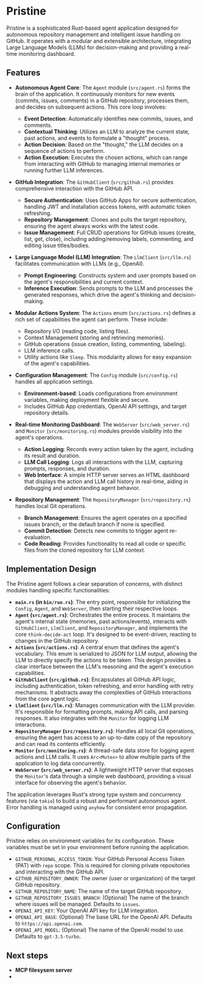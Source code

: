 # Pristine

Pristine is a sophisticated Rust-based agent application designed for autonomous repository management and intelligent issue handling on GitHub. It operates with a modular and extensible architecture, integrating Large Language Models (LLMs) for decision-making and providing a real-time monitoring dashboard.

## Features

-   **Autonomous Agent Core**: The `Agent` module (`src/agent.rs`) forms the brain of the application. It continuously monitors for new events (commits, issues, comments) in a GitHub repository, processes them, and decides on subsequent actions. This core loop involves:
    -   **Event Detection**: Automatically identifies new commits, issues, and comments.
    -   **Contextual Thinking**: Utilizes an LLM to analyze the current state, past actions, and events to formulate a "thought" process.
    -   **Action Decision**: Based on the "thought," the LLM decides on a sequence of actions to perform.
    -   **Action Execution**: Executes the chosen actions, which can range from interacting with GitHub to managing internal memories or running further LLM inferences.

-   **GitHub Integration**: The `GitHubClient` (`src/github.rs`) provides comprehensive interaction with the GitHub API.
    -   **Secure Authentication**: Uses GitHub Apps for secure authentication, handling JWT and installation access tokens, with automatic token refreshing.
    -   **Repository Management**: Clones and pulls the target repository, ensuring the agent always works with the latest code.
    -   **Issue Management**: Full CRUD operations for GitHub issues (create, list, get, close), including adding/removing labels, commenting, and editing issue titles/bodies.

-   **Large Language Model (LLM) Integration**: The `LlmClient` (`src/llm.rs`) facilitates communication with LLMs (e.g., OpenAI).
    -   **Prompt Engineering**: Constructs system and user prompts based on the agent's responsibilities and current context.
    -   **Inference Execution**: Sends prompts to the LLM and processes the generated responses, which drive the agent's thinking and decision-making.

-   **Modular Actions System**: The `Actions` enum (`src/actions.rs`) defines a rich set of capabilities the agent can perform. These include:
    -   Repository I/O (reading code, listing files).
    -   Context Management (storing and retrieving memories).
    -   GitHub operations (issue creation, listing, commenting, labeling).
    -   LLM inference calls.
    -   Utility actions like `Sleep`.
    This modularity allows for easy expansion of the agent's capabilities.

-   **Configuration Management**: The `Config` module (`src/config.rs`) handles all application settings.
    -   **Environment-based**: Loads configurations from environment variables, making deployment flexible and secure.
    -   Includes GitHub App credentials, OpenAI API settings, and target repository details.

-   **Real-time Monitoring Dashboard**: The `WebServer` (`src/web_server.rs`) and `Monitor` (`src/monitoring.rs`) modules provide visibility into the agent's operations.
    -   **Action Logging**: Records every action taken by the agent, including its result and duration.
    -   **LLM Call Logging**: Logs all interactions with the LLM, capturing prompts, responses, and duration.
    -   **Web Interface**: A simple HTTP server serves an HTML dashboard that displays the action and LLM call history in real-time, aiding in debugging and understanding agent behavior.

-   **Repository Management**: The `RepositoryManager` (`src/repository.rs`) handles local Git operations.
    -   **Branch Management**: Ensures the agent operates on a specified issues branch, or the default branch if none is specified.
    -   **Commit Detection**: Detects new commits to trigger agent re-evaluation.
    -   **Code Reading**: Provides functionality to read all code or specific files from the cloned repository for LLM context.

## Implementation Design

The Pristine agent follows a clear separation of concerns, with distinct modules handling specific functionalities:

-   **`main.rs` (in `bin/run.rs`)**: The entry point, responsible for initializing the `Config`, `Agent`, and `WebServer`, then starting their respective loops.
-   **`Agent` (`src/agent.rs`)**: Orchestrates the entire process. It maintains the agent's internal state (memories, past actions/events), interacts with `GitHubClient`, `LlmClient`, and `RepositoryManager`, and implements the core `think-decide-act` loop. It's designed to be event-driven, reacting to changes in the GitHub repository.
-   **`Actions` (`src/actions.rs`)**: A central enum that defines the agent's vocabulary. This enum is serialized to JSON for LLM output, allowing the LLM to directly specify the actions to be taken. This design provides a clear interface between the LLM's reasoning and the agent's execution capabilities.
-   **`GitHubClient` (`src/github.rs`)**: Encapsulates all GitHub API logic, including authentication, token refreshing, and error handling with retry mechanisms. It abstracts away the complexities of GitHub interactions from the core agent logic.
-   **`LlmClient` (`src/llm.rs`)**: Manages communication with the LLM provider. It's responsible for formatting prompts, making API calls, and parsing responses. It also integrates with the `Monitor` for logging LLM interactions.
-   **`RepositoryManager` (`src/repository.rs`)**: Handles all local Git operations, ensuring the agent has access to an up-to-date copy of the repository and can read its contents efficiently.
-   **`Monitor` (`src/monitoring.rs`)**: A thread-safe data store for logging agent actions and LLM calls. It uses `Arc<Mutex>` to allow multiple parts of the application to log data concurrently.
-   **`WebServer` (`src/web_server.rs`)**: A lightweight HTTP server that exposes the `Monitor`'s data through a simple web dashboard, providing a visual interface for observing the agent's behavior.

The application leverages Rust's strong type system and concurrency features (via `tokio`) to build a robust and performant autonomous agent. Error handling is managed using `anyhow` for consistent error propagation.

## Configuration

Pristine relies on environment variables for its configuration. These variables must be set in your environment before running the application.

-   `GITHUB_PERSONAL_ACCESS_TOKEN`: Your GitHub Personal Access Token (PAT) with `repo` scope. This is required for cloning private repositories and interacting with the GitHub API.
-   `GITHUB_REPOSITORY_OWNER`: The owner (user or organization) of the target GitHub repository.
-   `GITHUB_REPOSITORY_NAME`: The name of the target GitHub repository.
-   `GITHUB_REPOSITORY_ISSUES_BRANCH`: (Optional) The name of the branch where issues will be managed. Defaults to `issues`.
-   `OPENAI_API_KEY`: Your OpenAI API key for LLM integration.
-   `OPENAI_API_BASE`: (Optional) The base URL for the OpenAI API. Defaults to `https://api.openai.com`.
-   `OPENAI_API_MODEL`: (Optional) The name of the OpenAI model to use. Defaults to `gpt-3.5-turbo`.

## Next steps
- **MCP filesysem server**
-
